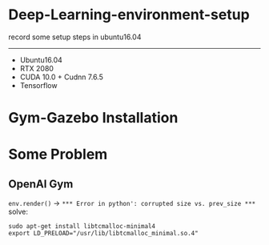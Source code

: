 # Deep-Learning-environment-setup
record some setup steps in ubuntu16.04

------------------------------
* Ubuntu16.04
* RTX 2080
* CUDA 10.0 + Cudnn 7.6.5
* Tensorflow


# Gym-Gazebo Installation



# Some Problem
## OpenAI Gym 
`env.render()` -> `*** Error in python': corrupted size vs. prev_size ***`
solve: 
```
sudo apt-get install libtcmalloc-minimal4
export LD_PRELOAD="/usr/lib/libtcmalloc_minimal.so.4"
```
